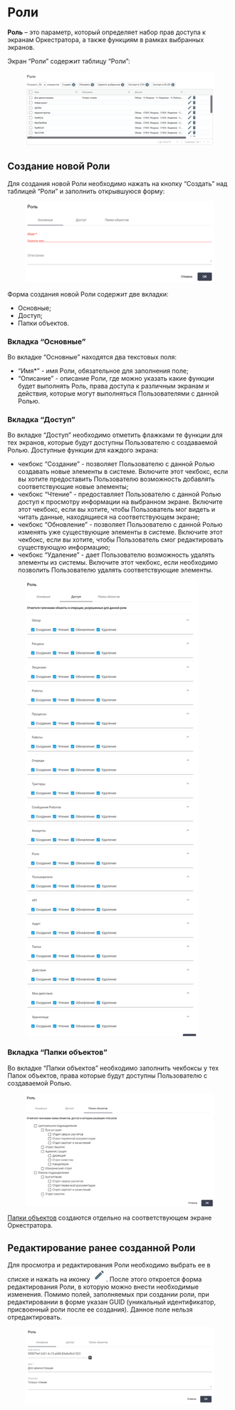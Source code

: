 # Роли

**Роль** – это параметр, который определяет набор прав доступа к экранам Оркестратора, а также функциям в рамках выбранных экранов.

Экран “Роли” содержит таблицу “Роли”:

<figure><img src="../../../.gitbook/assets/изображение (3) (1) (1).png" alt=""><figcaption></figcaption></figure>

## **Создание новой Роли**

Для создания новой Роли необходимо нажать на кнопку “Создать” над таблицей “Роли” и заполнить открывшуюся форму:

<figure><img src="../../../.gitbook/assets/изображение (1) (1) (1) (1) (1) (1).png" alt=""><figcaption></figcaption></figure>

Форма создания новой Роли содержит две вкладки:

* Основные;
* Доступ;
* Папки объектов.

### **Вкладка “Основные”**

Во вкладке “Основные” находятся два текстовых поля:

* “Имя\*” - имя Роли, обязательное для заполнения поле;
* “Описание” - описание Роли, где можно указать какие функции будет выполнять Роль, права доступа к различным экранам и действия, которые могут выполняться Пользователями с данной Ролью.

### **Вкладка “Доступ”**

Во вкладке “Доступ” необходимо отметить флажками те функции для тех экранов, которые будут доступны Пользователю с создаваемой Ролью. Доступные функции для каждого экрана:

* чекбокс “Создание” - позволяет Пользователю с данной Ролью создавать новые элементы в системе. Включите этот чекбокс, если вы хотите предоставить Пользователю возможность добавлять соответствующие новые элементы;
* чекбокс “Чтение” - предоставляет Пользователю с данной Ролью доступ к просмотру информации на выбранном экране. Включите этот чекбокс, если вы хотите, чтобы Пользователь мог видеть и читать данные, находящиеся на соответствующем экране;
* чекбокс “Обновление” - позволяет Пользователю с данной Ролью изменять уже существующие элементы в системе. Включите этот чекбокс, если вы хотите, чтобы Пользователь смог редактировать существующую информацию;
* чекбокс “Удаление” - дает Пользователю возможность удалять элементы из системы. Включите этот чекбокс, если необходимо позволить Пользователю удалять соответствующие элементы.

<figure><img src="../../../.gitbook/assets/2025-04-23_17-01-51.png" alt=""><figcaption></figcaption></figure>

### **Вкладка “Папки объектов”**

Во вкладке “Папки объектов” необходимо заполнить чекбоксы у тех Папок объектов, права которые будут доступны Пользователю с создаваемой Ролью.

<figure><img src="../../../.gitbook/assets/изображение (102).png" alt=""><figcaption></figcaption></figure>

[Папки объектов](papki-obektov.md) создаются отдельно на соответствующем экране Оркестратора.

## **Редактирование ранее созданной Роли**

Для просмотра и редактирования Роли необходимо выбрать ее в списке и нажать на иконку ![](<../../../.gitbook/assets/2025-04-17_22-35-51 (5).png>). После этого откроется форма редактирования Роли, в которую можно внести необходимые изменения. Помимо полей, заполняемых при создании роли, при редактировании в форме указан GUID (уникальный идентификатор, присвоенный роли после ее создания). Данное поле нельзя отредактировать.

<figure><img src="../../../.gitbook/assets/изображение (103).png" alt=""><figcaption></figcaption></figure>
